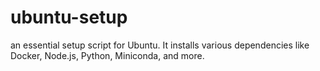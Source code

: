 # ubuntu-setup
an essential setup script for Ubuntu. It installs various dependencies like Docker, Node.js, Python, Miniconda, and more.
